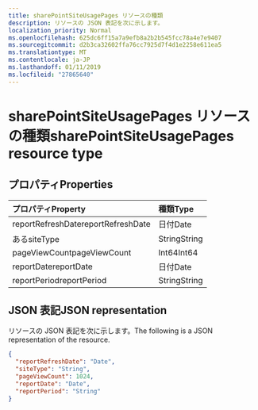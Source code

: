 ```yaml
---
title: sharePointSiteUsagePages リソースの種類
description: リソースの JSON 表記を次に示します。
localization_priority: Normal
ms.openlocfilehash: 625dc6ff15a7a9efb8a2b2b545fcc78a4e7e9407
ms.sourcegitcommit: d2b3ca32602ffa76cc7925d7f4d1e2258e611ea5
ms.translationtype: MT
ms.contentlocale: ja-JP
ms.lasthandoff: 01/11/2019
ms.locfileid: "27865640"
---
```

# <a name="sharepointsiteusagepages-resource-type"></a><span data-ttu-id="f1224-103">sharePointSiteUsagePages リソースの種類</span><span class="sxs-lookup"><span data-stu-id="f1224-103">sharePointSiteUsagePages resource type</span></span>

## <a name="properties"></a><span data-ttu-id="f1224-104">プロパティ</span><span class="sxs-lookup"><span data-stu-id="f1224-104">Properties</span></span>

| <span data-ttu-id="f1224-105">プロパティ</span><span class="sxs-lookup"><span data-stu-id="f1224-105">Property</span></span>          | <span data-ttu-id="f1224-106">種類</span><span class="sxs-lookup"><span data-stu-id="f1224-106">Type</span></span>   |
| :---------------- | :----- |
| <span data-ttu-id="f1224-107">reportRefreshDate</span><span class="sxs-lookup"><span data-stu-id="f1224-107">reportRefreshDate</span></span> | <span data-ttu-id="f1224-108">日付</span><span class="sxs-lookup"><span data-stu-id="f1224-108">Date</span></span>   |
| <span data-ttu-id="f1224-109">ある</span><span class="sxs-lookup"><span data-stu-id="f1224-109">siteType</span></span>          | <span data-ttu-id="f1224-110">String</span><span class="sxs-lookup"><span data-stu-id="f1224-110">String</span></span> |
| <span data-ttu-id="f1224-111">pageViewCount</span><span class="sxs-lookup"><span data-stu-id="f1224-111">pageViewCount</span></span>     | <span data-ttu-id="f1224-112">Int64</span><span class="sxs-lookup"><span data-stu-id="f1224-112">Int64</span></span>  |
| <span data-ttu-id="f1224-113">reportDate</span><span class="sxs-lookup"><span data-stu-id="f1224-113">reportDate</span></span>        | <span data-ttu-id="f1224-114">日付</span><span class="sxs-lookup"><span data-stu-id="f1224-114">Date</span></span>   |
| <span data-ttu-id="f1224-115">reportPeriod</span><span class="sxs-lookup"><span data-stu-id="f1224-115">reportPeriod</span></span>      | <span data-ttu-id="f1224-116">String</span><span class="sxs-lookup"><span data-stu-id="f1224-116">String</span></span> |

## <a name="json-representation"></a><span data-ttu-id="f1224-117">JSON 表記</span><span class="sxs-lookup"><span data-stu-id="f1224-117">JSON representation</span></span>

<span data-ttu-id="f1224-118">リソースの JSON 表記を次に示します。</span><span class="sxs-lookup"><span data-stu-id="f1224-118">The following is a JSON representation of the resource.</span></span>

<!-- {
  "blockType": "resource",
  "@odata.type": "microsoft.graph.sharePointSiteUsagePages"
} -->

```json
{
  "reportRefreshDate": "Date", 
  "siteType": "String", 
  "pageViewCount": 1024, 
  "reportDate": "Date", 
  "reportPeriod": "String"
}
```
